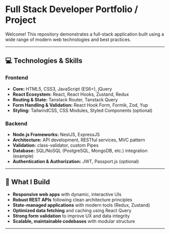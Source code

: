 # Full Stack Developer Portfolio / Project

Welcome! This repository demonstrates a full-stack application built using a wide range of modern web technologies and best practices.

---

## 💻 Technologies & Skills

### Frontend

- **Core:** HTML5, CSS3, JavaScript (ES6+), jQuery  
- **React Ecosystem:** React, React Hooks, Zustand, Redux  
- **Routing & State:** Tanstack Router, Tanstack Query  
- **Form Handling & Validation:** React Hook Form, Formik, Zod, Yup  
- **Styling:** TailwindCSS, CSS Modules, Styled Components (optional)

### Backend

- **Node.js Frameworks:** NestJS, ExpressJS  
- **Architecture:** API development, RESTful services, MVC pattern  
- **Validation:** class-validator, custom Pipes  
- **Database:** SQL/NoSQL (PostgreSQL, MongoDB, etc.) integration (example)  
- **Authentication & Authorization:** JWT, Passport.js (optional)

---

## 🚀 What I Build

- **Responsive web apps** with dynamic, interactive UIs  
- **Robust REST APIs** following clean architecture principles  
- **State-managed applications** with modern tools (Redux, Zustand)  
- **Optimized data fetching** and caching using React Query  
- **Strong form validation** to improve UX and data integrity  
- **Scalable, maintainable codebases** with modular structure  

---


